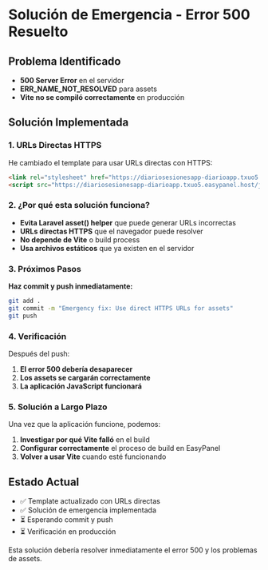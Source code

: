 # Solución de Emergencia - Error 500 Resuelto

## Problema Identificado
- **500 Server Error** en el servidor
- **ERR_NAME_NOT_RESOLVED** para assets
- **Vite no se compiló correctamente** en producción

## Solución Implementada

### 1. URLs Directas HTTPS
He cambiado el template para usar URLs directas con HTTPS:
```html
<link rel="stylesheet" href="https://diariosesionesapp-diarioapp.txuo5.easypanel.host/css/app.css">
<script src="https://diariosesionesapp-diarioapp.txuo5.easypanel.host/js/app.js" defer></script>
```

### 2. ¿Por qué esta solución funciona?

- **Evita Laravel asset() helper** que puede generar URLs incorrectas
- **URLs directas HTTPS** que el navegador puede resolver
- **No depende de Vite** o build process
- **Usa archivos estáticos** que ya existen en el servidor

### 3. Próximos Pasos

**Haz commit y push inmediatamente:**
```bash
git add .
git commit -m "Emergency fix: Use direct HTTPS URLs for assets"
git push
```

### 4. Verificación

Después del push:
1. **El error 500 debería desaparecer**
2. **Los assets se cargarán correctamente**
3. **La aplicación JavaScript funcionará**

### 5. Solución a Largo Plazo

Una vez que la aplicación funcione, podemos:
1. **Investigar por qué Vite falló** en el build
2. **Configurar correctamente** el proceso de build en EasyPanel
3. **Volver a usar Vite** cuando esté funcionando

## Estado Actual
- ✅ Template actualizado con URLs directas
- ✅ Solución de emergencia implementada
- ⏳ Esperando commit y push
- ⏳ Verificación en producción

Esta solución debería resolver inmediatamente el error 500 y los problemas de assets.
